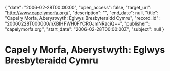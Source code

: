 {
  "date": "2006-02-28T00:00:00", 
  "open_access": false, 
  "target_url": "http://www.capelymorfa.org/", 
  "description": "", 
  "end_date": null, 
  "title": "Capel y Morfa, Aberystwyth: Eglwys Bresbyteraidd Cymru", 
  "record_id": "20060228T000000/nXBIHFWH0FYCROJmNRaciQ==", 
  "publisher": "capelymorfa.org", 
  "start_date": "2006-02-28T00:00:00Z", 
  "subject": null
}

# Capel y Morfa, Aberystwyth: Eglwys Bresbyteraidd Cymru

